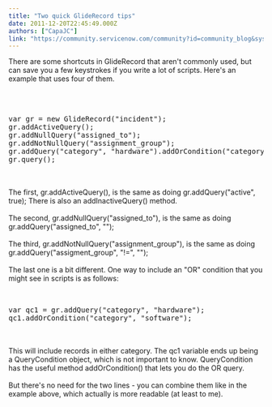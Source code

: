 ```yaml
---
title: "Two quick GlideRecord tips"
date: 2011-12-20T22:45:49.000Z
authors: ["CapaJC"]
link: "https://community.servicenow.com/community?id=community_blog&sys_id=eb1da2e5dbd0dbc01dcaf3231f961964"
---
```

<p>There are some shortcuts in GlideRecord that aren't commonly used, but can save you a few keystrokes if you write a lot of scripts. Here's an example that uses four of them.<br /><br /><pre __default_attr="plain" __jive_macro_name="code" class="jive_text_macro jive_macro_code"><br /><br />var gr = new GlideRecord("incident");<br />gr.addActiveQuery();<br />gr.addNullQuery("assigned_to");<br />gr.addNotNullQuery("assignment_group");<br />gr.addQuery("category", "hardware").addOrCondition("category", "software");<br />gr.query(); <br /></pre><br /><br />The first, gr.addActiveQuery(), is the same as doing gr.addQuery("active", true); There is also an addInactiveQuery() method.<br /><br />The second, gr.addNullQuery("assigned_to"), is the same as doing gr.addQuery("assigned_to", "");<br /><br />The third, gr.addNotNullQuery("assignment_group"), is the same as doing gr.addQuery("assigment_group", "!=", "");<br /><br />The last one is a bit different. One way to include an "OR" condition that you might see in scripts is as follows:<br /><pre __default_attr="plain" __jive_macro_name="code" class="jive_text_macro jive_macro_code"><br /><br />var qc1 = gr.addQuery("category", "hardware");<br />qc1.addOrCondition("category", "software");<br /></pre><br /><br />This will include records in either category. The qc1 variable ends up being a QueryCondition object, which is not important to know. QueryCondition has the useful method addOrCondition() that lets you do the OR query.<br /><br />But there's no need for the two lines - you can combine them like in the example above, which actually is more readable (at least to me).</p>